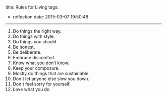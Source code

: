 title: Rules for Living
tags:
  - reflection
date: 2015-03-07 19:50:48
---

1. Do things the right way.
2. Do things with style.
3. Do things you should.
4. Be honest.
5. Be deliberate.
6. Embrace discomfort.
7. Know what you don’t know.
8. Keep your composure.
9. Mostly do things that are sustainable.
10. Don't let anyone else slow you down.
11. Don't feel sorry for yourself.
12. Love what you do.
